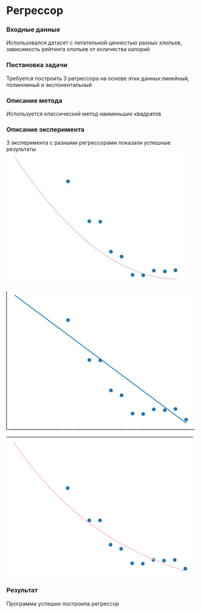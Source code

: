 # Регрессор
### Входные данные
Использовался датасет с питательной ценностью разных хлопьев, зависимость рейтинга хлопьев от количества калорий
### Постановка задачи
Требуется построить 3 регрессора на основе этих данных:линейный, полиномный и экспонентальный
### Описание метода
Используется классический метод наименьших квадратов
### Описание эксперимента
3 эксперимента с разными регрессорами показали успешные результаты
![](pic1.jpeg)

![](pic2.jpeg)

![](pic3.jpeg)

### Результат
Программа успешно построила регрессор
